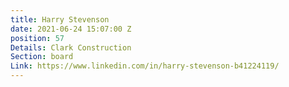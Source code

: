 ```yaml
---
title: Harry Stevenson
date: 2021-06-24 15:07:00 Z
position: 57
Details: Clark Construction
Section: board
Link: https://www.linkedin.com/in/harry-stevenson-b41224119/
---
```


